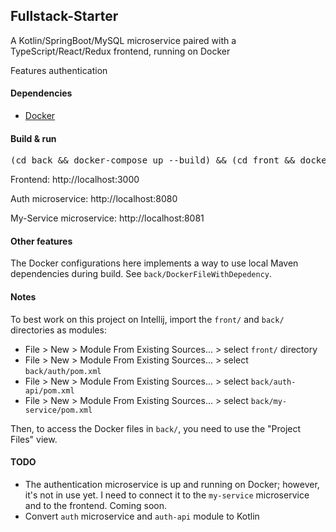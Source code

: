 ## Fullstack-Starter

A Kotlin/SpringBoot/MySQL microservice paired with a TypeScript/React/Redux frontend, running on Docker

Features authentication

#### Dependencies

* [Docker](https://www.docker.com/)

#### Build & run

<pre>
(cd back && docker-compose up --build) && (cd front && docker-compose up --build) 
</pre>

Frontend: http://localhost:3000

Auth microservice: http://localhost:8080

My-Service microservice: http://localhost:8081

#### Other features

The Docker configurations here implements a way to use local Maven dependencies during build. See `back/DockerFileWithDepedency`.

#### Notes

To best work on this project on Intellij, import the `front/` and `back/` directories as modules:

- File > New > Module From Existing Sources... > select `front/` directory
- File > New > Module From Existing Sources... > select `back/auth/pom.xml`
- File > New > Module From Existing Sources... > select `back/auth-api/pom.xml`
- File > New > Module From Existing Sources... > select `back/my-service/pom.xml`

Then, to access the Docker files in `back/`, you need to use the "Project Files" view.

#### TODO

- The authentication microservice is up and running on Docker; however, it's not in use yet. I need to connect it to the `my-service` microservice and to the frontend. Coming soon.
- Convert `auth` microservice and `auth-api` module to Kotlin